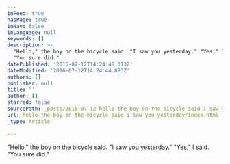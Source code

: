 ```yaml
---
inFeed: true
hasPage: true
inNav: false
inLanguage: null
keywords: []
description: >-
  "Hello," the boy on the bicycle said. "I saw you yesterday." "Yes," I said.
  "You sure did."  
datePublished: '2016-07-12T14:24:48.313Z'
dateModified: '2016-07-12T14:24:44.883Z'
authors: []
publisher: null
title: ''
author: []
starred: false
sourcePath: _posts/2016-07-12-hello-the-boy-on-the-bicycle-said-i-saw-you-yesterday.md
url: hello-the-boy-on-the-bicycle-said-i-saw-you-yesterday/index.html
_type: Article

---
```

"Hello," the boy on the bicycle said. "I saw you yesterday." "Yes," I said. "You sure did."